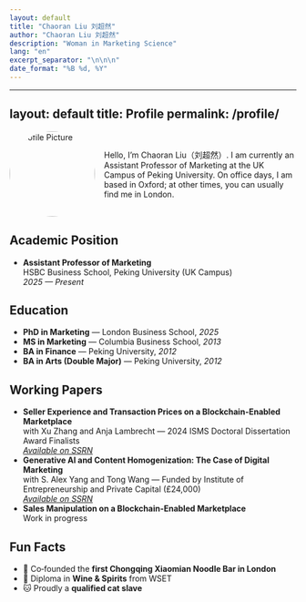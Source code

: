 ```yaml
---
layout: default
title: "Chaoran Liu 刘超然"
author: "Chaoran Liu 刘超然"
description: "Woman in Marketing Science"
lang: "en"
excerpt_separator: "\n\n\n"
date_format: "%B %d, %Y"
---
```


---
layout: default
title: Profile
permalink: /profile/
---

<div style="display:flex; align-items:center; gap:1rem; margin-bottom:0.5rem;">
  <img src="{{ '/assets/LIUXiaomian2024_Gili_7526.jpg' | relative_url }}" alt="Profile Picture" style="width:150px; border-radius:50%;" />
  <p style="margin:0;">Hello, I’m Chaoran Liu（刘超然）. I am currently an Assistant Professor of Marketing at the UK Campus of Peking University. On office days, I am based in Oxford; at other times, you can usually find me in London.</p>
</div>

## Academic Position
- **Assistant Professor of Marketing**  
  HSBC Business School, Peking University (UK Campus)  
  *2025 — Present*

## Education
- **PhD in Marketing** — London Business School, *2025*  
- **MS in Marketing** — Columbia Business School, *2013*  
- **BA in Finance** — Peking University, *2012*  
- **BA in Arts (Double Major)** — Peking University, *2012*

## Working Papers
- **Seller Experience and Transaction Prices on a Blockchain-Enabled Marketplace**  
  with Xu Zhang and Anja Lambrecht — 2024 ISMS Doctoral Dissertation Award Finalists  
  *[Available on SSRN](https://papers.ssrn.com/sol3/papers.cfm?abstract_id=XXXXXXX)*
- **Generative AI and Content Homogenization: The Case of Digital Marketing**  
  with S. Alex Yang and Tong Wang — Funded by Institute of Entrepreneurship and Private Capital (£24,000)  
  *[Available on SSRN](https://papers.ssrn.com/sol3/papers.cfm?abstract_id=YYYYYYY)*
- **Sales Manipulation on a Blockchain-Enabled Marketplace**  
  Work in progress

## Fun Facts
- 🎉 Co‑founded the **first Chongqing Xiaomian Noodle Bar in London**
- 🍷 Diploma in **Wine & Spirits** from WSET
- 🐱 Proudly a **qualified cat slave**

